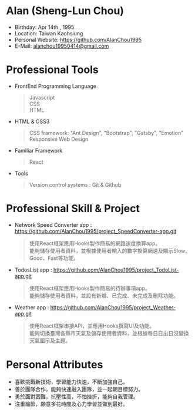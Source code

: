# Alan (Sheng-Lun Chou)

 - Birthday: Apr 14th , 1995
 - Location: Taiwan Kaohsiung
 - Personal Website: https://github.com/AlanChou1995
 - E-Mail: alanchou19950414@gmail.com


# Professional Tools <br>

 - FrontEnd Programming Language
   > Javascript <br>
   > CSS <br>
   > HTML
 - HTML & CSS3
   > CSS framework:  "Ant Design",  "Bootstrap",  "Gatsby",  "Emotion"  <br>
   > Responsive Web Design
 - Familiar Framework
   > React <br>
 - Tools
   > Version control systems : Git & Github

# Professional Skill & Project<br>

- Network Speed Converter app : https://github.com/AlanChou1995/project_SpeedConverter-app.git
  > 使用React框架應用Hooks製作簡易的網路速度換算app。 <br>
  > 能夠儲存使用者資料，並根據使用者輸入的數字換算網速及顯示Slow、Good、Fast等功能。

- TodosList app : https://github.com/AlanChou1995/project_TodoList-app.git
  > 使用React框架應用Hooks製作簡易的待辦事項app。 <br>
  > 能夠儲存使用者資料，並設有新增、已完成、未完成及刪除功能。

- Weather app : https://github.com/AlanChou1995/project_Weather-app.git
  > 使用React框架串接API，並應用Hooks撰寫UI及功能。 <br>
  > 能夠切換臺灣各縣市天氣及儲存使用者資料，並根據每日日出日沒變換天氣圖示及主題。


# Personal Attributes 

 - 喜歡挑戰新技術，學習能力快速，不斷加強自己。
 - 善於團隊合作，能夠快速融入團隊，並一起朝目標努力。
 - 勇於面對困難，抗壓性高，不怕挫折，能夠自我管理。
 - 注重細節，願意多花時間及心力學習並做到最好。

 
